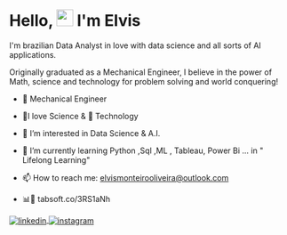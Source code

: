  <!---Boas Vindas Dinâmica---->
 <h1 align="left">Hello, <img src="https://raw.githubusercontent.com/kaueMarques/kaueMarques/master/hi.gif" width="30px"> I'm Elvis </h1>
 
 I'm brazilian Data Analyst in love with data science and all sorts of AI applications.
 
 Originally graduated as a Mechanical Engineer, I believe in the power of Math, science and technology for problem solving and world conquering!
 
- 🎯 Mechanical Engineer

- 💫I love Science &  🤖 Technology 

- 👀 I’m interested in Data Science & A.I.

- 🌱 I’m currently learning Python ,Sql ,ML , Tableau, Power Bi ... in " Lifelong Learning"

- 📫 How to reach me: elvismonteirooliveira@outlook.com
- 📊📶 tabsoft.co/3RS1aNh    
<!---Acesso direto para social links--->
<a href="https://www.linkedin.com/in/elvis-monteiro/" target="_blank">
  <img align="center" src="https://img.shields.io/badge/-ElvisM.-05122A?style=flat&logo=linkedin" alt="linkedin"/>
 
 <a href="https://www.instagram.com/elvisdelmore/" target="_blank">
  <img align="center" src="https://img.shields.io/badge/-ElvisM.-05122A?style=flat&logo=instagram" alt="instagram"/>
  
  
  
  
  
  
 <!------ 👋 Hi, I’m Elvis Monteiro 
 📫 How to reach me on
💞️ I’m looking to collaborate on 
▶️ 
ElvisRock/ElvisRock is a ✨ special ✨ repository because its `README.md` (this file) appears on your GitHub profile.
You can click the Preview link to take a look at your changes.
--->
